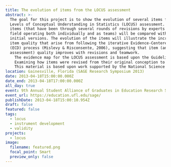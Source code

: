 ```yaml
---
title: The evolution of items from the LOCUS assessment
abstract: >-
  The goal for this project is to show the evolution of several items from the
  Levels of Conceptual Understanding in Statistics (LOCUS) assessment. Current
  items (that have been through several rounds of revisions by experts in the
  field operating both individually and as teams) will be compared with their
  initial versions. The evolution of the items will illustrate the increases in
  item quality that arise from following the iterative Evidence-Centered Design
  (ECD) process (Mislevy & Risconsente, 2006), suggesting that item (and
  assessment) quality improves with revisions and teamwork. 
  	The evidence map for the LOCUS assessment is based upon the Guidelines for Assessment and Instruction in Statistics Education (GAISE) framework (Franklin et al., 2007) and the Common Core State Standards for Mathematics (CCSS-M). The assessment has potential for use by researchers, teachers, and policy-makers 
  	Examining how items were revised from their original conception to the version being piloted this month will show how the iterative ECD process creates items that more closely align with the evidence model for the assessment. Moreover, this will help to establish the content validity of the assessment, and important component of establishing the overall validity. The improvement demonstrated suggests that careful, iterative item development is an integral piece of developing an assessment.
  	This material is based upon work supported by the National Science Foundation under Grant No. DRL-1118168. Any opinions, findings and conclusions or recommendations expressed in this material are those of the author(s) and do not necessarily reflect the views of the National Science Foundation (NSF).
location: Gainesville, Florida (SAGE Research Symposium 2013)
date: 2013-04-18T15:00:00.000Z
date_end: 2013-04-18T17:00:00.000Z
all_day: true
event: 9th Annual Student Alliance of Graduates in Education Research Symposium
event_url: https://education.ufl.edu/sage/
publishDate: 2013-04-18T15:00:10.954Z
draft: false
featured: false
tags:
  - locus
  - instrument development
  - validity
projects:
  - locus
image:
  filename: featured.png
  focal_point: Smart
  preview_only: false
---
```

